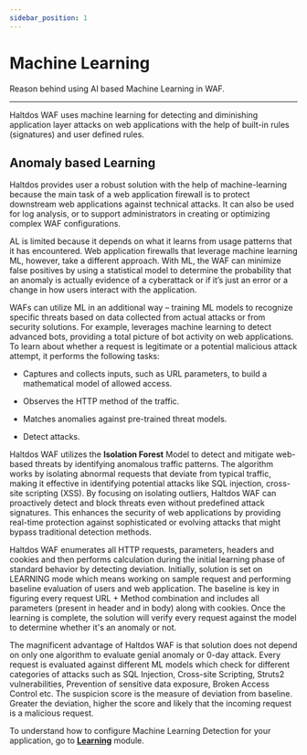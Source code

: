 ```yaml
---
sidebar_position: 1
---
```


# Machine Learning

Reason behind using AI based Machine Learning in WAF.

---

Haltdos WAF uses machine learning for detecting and diminishing application layer attacks on web applications with the help of built-in rules (signatures) and user defined rules. 

## Anomaly based Learning

Haltdos provides user a robust solution with the help of machine-learning because the main task of a web application firewall is to protect downstream web applications against technical attacks. It can also be used for log analysis, or to support administrators in creating or optimizing complex WAF configurations.

AL is limited because it depends on what it learns from usage patterns that it has encountered. Web application firewalls that leverage machine learning ML, however, take a different approach. With ML, the WAF can minimize false positives by using a statistical model to determine the probability that an anomaly is actually evidence of a cyberattack or if it’s just an error or a change in how users interact with the application.

WAFs can utilize ML in an additional way – training ML models to recognize specific threats based on data collected from actual attacks or from security solutions. For example, leverages machine learning to detect advanced bots, providing a total picture of bot activity on web applications. To learn about whether a request is legitimate or a potential malicious attack attempt, it performs the following tasks:

- Captures and collects inputs, such as URL parameters, to build a mathematical model of allowed access.

- Observes the HTTP method of the traffic.

- Matches anomalies against pre-trained threat models.

- Detect attacks.

Haltdos WAF utilizes the **Isolation Forest** Model to detect and mitigate web-based threats by identifying anomalous traffic patterns. The algorithm works by isolating abnormal requests that deviate from typical traffic, making it effective in identifying potential attacks like SQL injection, cross-site scripting (XSS). By focusing on isolating outliers, Haltdos WAF can proactively detect and block threats even without predefined attack signatures. This enhances the security of web applications by providing real-time protection against sophisticated or evolving attacks that might bypass traditional detection methods.

Haltdos WAF enumerates all HTTP requests, parameters, headers and cookies and then performs calculation during the initial learning phase of standard behavior by detecting deviation. Initially, solution is set on LEARNING mode which means working on sample request and performing baseline evaluation of users and web application. The baseline is key in figuring every request URL + Method combination and includes all parameters (present in header and in body) along with cookies. Once the learning is complete, the solution will verify every request against the model to determine whether it's an anomaly or not.

The magnificent advantage of Haltdos WAF is that solution does not depend on only one algorithm to evaluate genial anomaly or 0-day attack. Every request is evaluated against different ML models which check for different categories of attacks such as SQL Injection, Cross-site Scripting, Struts2 vulnerabilities, Prevention of sensitive data exposure, Broken Access Control  etc. The suspicion score is the measure of deviation from baseline. Greater the deviation, higher the score and likely that the incoming request is a malicious request.  


To understand how to configure Machine Learning Detection for your application, go to [**Learning**](/enterprise/waf/listener/settings/learningSetting) module.
